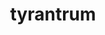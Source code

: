 ---
id: 697
title: tyrantrum
types: [rock,dragon]
image: https://raw.githubusercontent.com/PokeAPI/sprites/master/sprites/pokemon/697.png
---